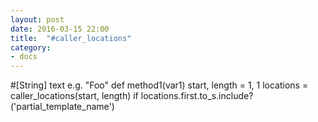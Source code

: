 ```yaml
---
layout: post
date: 2016-03-15 22:00
title:  "#caller_locations"
category: 
- docs
---
```


#[String] text e.g. "Foo"
def method1(var1)
  start, length = 1, 1
  locations = caller_locations(start, length)
  if locations.first.to_s.include?('partial_template_name')
